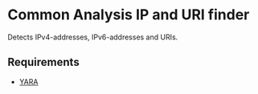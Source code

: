 # Common Analysis IP and URI finder

Detects IPv4-addresses, IPv6-addresses and URIs.

## Requirements
* [YARA](https://virustotal.github.io/yara/)